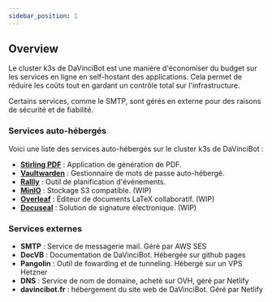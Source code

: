```yaml
---
sidebar_position: 1
---
```

## Overview

Le cluster k3s de DaVinciBot est une manière d'économiser du budget sur les services en ligne en self-hostant des applications. Cela permet de réduire les coûts tout en gardant un contrôle total sur l'infrastructure.

Certains services, comme le SMTP, sont gérés en externe pour des raisons de sécurité et de fiabilité.

### Services auto-hébergés

Voici une liste des services auto-hébergés sur le cluster k3s de DaVinciBot :

- [**Stirling PDF**](https://pdf.davincibot.fr) : Application de génération de PDF.
- [**Vaultwarden**](https://vault.davincibot.fr) : Gestionnaire de mots de passe auto-hébergé.
- [**Rallly**](https://rallly.davincibot.fr) : Outil de planification d'événements.
- [**MinIO**](https://s3.davincibot.fr) : Stockage S3 compatible. (WIP)
- [**Overleaf**](https://latex.davincibot.fr) : Éditeur de documents LaTeX collaboratif. (WIP)
- [**Docuseal**](https://sign.davincibot.fr) : Solution de signature électronique. (WIP)

### Services externes

- **SMTP** : Service de messagerie mail. Géré par AWS SES
- **DocVB** : Documentation de DaVinciBot. Hébergée sur github pages
- **Pangolin** : Outil de fowarding et de tunneling. Hébergé sur un VPS Hetzner
- **DNS** : Service de nom de domaine, acheté sur OVH, géré par Netlify
- **davincibot.fr** : hébergement du site web de DaVinciBot. Géré par Netlify